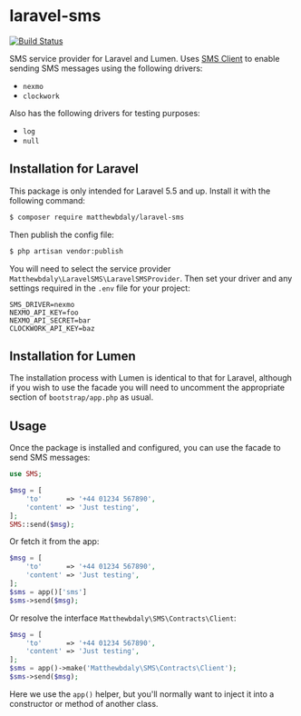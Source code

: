 # laravel-sms
[![Build Status](https://travis-ci.org/matthewbdaly/laravel-sms.svg?branch=master)](https://travis-ci.org/matthewbdaly/laravel-sms)

SMS service provider for Laravel and Lumen. Uses [SMS Client](https://github.com/matthewbdaly/sms-client) to enable sending SMS messages using the following drivers:

* `nexmo`
* `clockwork`

Also has the following drivers for testing purposes:

* `log`
* `null`

Installation for Laravel
------------------------

This package is only intended for Laravel 5.5 and up. Install it with the following command:

```bash
$ composer require matthewbdaly/laravel-sms
```

Then publish the config file:

```bash
$ php artisan vendor:publish
```

You will need to select the service provider `Matthewbdaly\LaravelSMS\LaravelSMSProvider`. Then set your driver and any settings required in the `.env` file for your project:

```
SMS_DRIVER=nexmo
NEXMO_API_KEY=foo
NEXMO_API_SECRET=bar
CLOCKWORK_API_KEY=baz
```

Installation for Lumen
----------------------

The installation process with Lumen is identical to that for Laravel, although if you wish to use the facade you will need to uncomment the appropriate section of `bootstrap/app.php` as usual.

Usage
-----

Once the package is installed and configured, you can use the facade to send SMS messages:

```php
use SMS;

$msg = [
    'to'      => '+44 01234 567890',
    'content' => 'Just testing',
];
SMS::send($msg);
```

Or fetch it from the app:

```php
$msg = [
    'to'      => '+44 01234 567890',
    'content' => 'Just testing',
];
$sms = app()['sms']
$sms->send($msg);
```

Or resolve the interface `Matthewbdaly\SMS\Contracts\Client`:

```php
$msg = [
    'to'      => '+44 01234 567890',
    'content' => 'Just testing',
];
$sms = app()->make('Matthewbdaly\SMS\Contracts\Client');
$sms->send($msg);
```

Here we use the `app()` helper, but you'll normally want to inject it into a constructor or method of another class.
